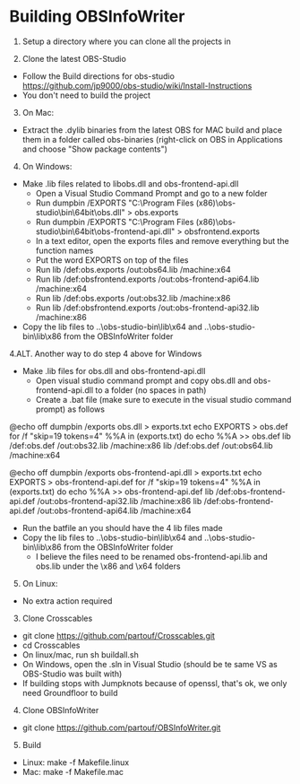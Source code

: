 # Building OBSInfoWriter

1. Setup a directory where you can clone all the projects in

2. Clone the latest OBS-Studio
- Follow the Build directions for obs-studio https://github.com/jp9000/obs-studio/wiki/Install-Instructions
- You don't need to build the project

3. On Mac:
- Extract the .dylib binaries from the latest OBS for MAC build and place them in a folder called obs-binaries (right-click on OBS in Applications and choose "Show package contents")

4. On Windows:
- Make .lib files related to libobs.dll and obs-frontend-api.dll
  - Open a Visual Studio Command Prompt and go to a new folder
  - Run dumpbin /EXPORTS "C:\Program Files (x86)\obs-studio\bin\64bit\obs.dll" > obs.exports
  - Run dumpbin /EXPORTS "C:\Program Files (x86)\obs-studio\bin\64bit\obs-frontend-api.dll" > obsfrontend.exports
  - In a text editor, open the exports files and remove everything but the function names
  - Put the word EXPORTS on top of the files
  - Run lib /def:obs.exports /out:obs64.lib /machine:x64
  - Run lib /def:obsfrontend.exports /out:obs-frontend-api64.lib /machine:x64
  - Run lib /def:obs.exports /out:obs32.lib /machine:x86
  - Run lib /def:obsfrontend.exports /out:obs-frontend-api32.lib /machine:x86
- Copy the lib files to ..\obs-studio-bin\lib\x64 and ..\obs-studio-bin\lib\x86 from the OBSInfoWriter folder

4.ALT. Another way to do step 4 above for Windows
- Make .lib files for obs.dll and obs-frontend-api.dll
  - Open visual studio command prompt and copy obs.dll and obs-frontend-api.dll to a folder (no spaces in path)
  - Create a .bat file (make sure to execute in the visual studio command prompt) as follows

@echo off
dumpbin /exports obs.dll > exports.txt
echo EXPORTS > obs.def
for /f "skip=19 tokens=4" %%A in (exports.txt) do echo %%A >> obs.def
lib /def:obs.def /out:obs32.lib /machine:x86
lib /def:obs.def /out:obs64.lib /machine:x64

@echo off
dumpbin /exports obs-frontend-api.dll > exports.txt
echo EXPORTS > obs-frontend-api.def
for /f "skip=19 tokens=4" %%A in (exports.txt) do echo %%A >> obs-frontend-api.def
lib /def:obs-frontend-api.def /out:obs-frontend-api32.lib /machine:x86
lib /def:obs-frontend-api.def /out:obs-frontend-api64.lib /machine:x64
  
  - Run the batfile an you should have the 4 lib files made
- Copy the lib files to ..\obs-studio-bin\lib\x64 and ..\obs-studio-bin\lib\x86 from the OBSInfoWriter folder 
  - I believe the files need to be renamed obs-frontend-api.lib and obs.lib under the \x86 and \x64 folders
 
5. On Linux:
- No extra action required

3. Clone Crosscables
- git clone https://github.com/partouf/Crosscables.git
- cd Crosscables
- On linux/mac, run sh buildall.sh
- On Windows, open the .sln in Visual Studio (should be te same VS as OBS-Studio was built with)
- If building stops with Jumpknots because of openssl, that's ok, we only need Groundfloor to build

4. Clone OBSInfoWriter
- git clone https://github.com/partouf/OBSInfoWriter.git

5. Build
- Linux: make -f Makefile.linux
- Mac: make -f Makefile.mac


